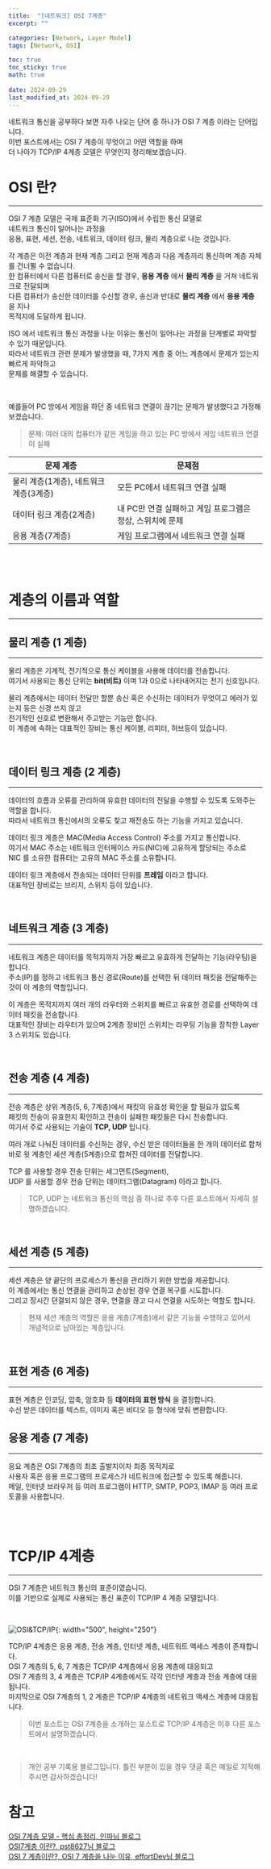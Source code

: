 ```yaml
---
title:  "[네트워크] OSI 7계층"
excerpt: ""

categories: [Network, Layer Model]
tags: [Network, OSI]

toc: true
toc_sticky: true
math: true
 
date: 2024-09-29
last_modified_at: 2024-09-29
---
```


네트워크 통신을 공부하다 보면 자주 나오는 단어 중 하나가 OSI 7 계층 이라는 단어입니다.  
이번 포스트에서는 OSI 7 계층이 무엇이고 어떤 역할을 하며  
더 나아가 TCP/IP 4계층 모델은 무엇인지 정리해보겠습니다.  

# OSI 란?
---

OSI 7 계층 모델은 국제 표준화 기구(ISO)에서 수립한 통신 모델로  
네트워크 통신이 일어나는 과정을  
응용, 표현, 세션, 전송, 네트워크, 데이터 링크, 물리 계층으로 나눈 것입니다.  

각 계층은 이전 계층과 현재 계층 그리고 현재 계층과 다음 계층끼리 통신하며 계층 자체를 건너뛸 수 없습니다.  
한 컴퓨터에서 다른 컴퓨터로 송신을 할 경우, **응용 계층** 에서 **물리 계층** 을 거쳐 네트워크로 전달되며  
다른 컴퓨터가 송신한 데이터를 수신할 경우, 송신과 반대로 **물리 계층** 에서 **응용 계층** 을 지나  
목적지에 도달하게 됩니다.  

ISO 에서 네트워크 통신 과정을 나눈 이유는 통신이 일어나는 과정을 단계별로 파악할 수 있기 때문입니다.  
따라서 네트워크 관련 문제가 발생했을 때, 7가지 계층 중 어느 계층에서 문제가 있는지 빠르게 파악하고  
문제를 해결할 수 있습니다.  

<br/>

예를들어 PC 방에서 게임을 하던 중 네트워크 연결이 끊기는 문제가 발생했다고 가정해보겠습니다.  

> 문제: 여러 대의 컴퓨터가 같은 게임을 하고 있는 PC 방에서 게임 네트워크 연결이 실패

| 문제 계층                              | 문제점                                                    |
| -------------------------------------- | --------------------------------------------------------- |
| 물리 계층(1계층), 네트워크 계층(3계층) | 모든 PC에서 네트워크 연결 실패                            |
| 데이터 링크 계층(2계층)                | 내 PC만 연결 실패하고 게임 프로그램은 정상, 스위치에 문제 |
| 응용 계층(7계층)                       | 게임 프로그램에서 네트워크 연결 실패                      |

<br/>
<br/>

# 계층의 이름과 역할
---

## 물리 계층 (1 계층)
---

물리 계층은 기계적, 전기적으로 통신 케이블을 사용해 데이터를 전송합니다.  
여기서 사용되는 통신 단위는 **bit(비트)** 이며 1과 0으로 나타내어지는 전기 신호입니다.  

물리 계층에서는 데이터 전달만 할뿐 송신 혹은 수신하는 데이터가 무엇이고 에러가 있는지 등은 신경 쓰지 않고  
전기적인 신호로 변환해서 주고받는 기능만 합니다.  
이 계층에 속하는 대표적인 장비는 통신 케이블, 리피터, 허브등이 있습니다.  

<br/>

## 데이터 링크 계층 (2 계층)
---

데이터의 흐름과 오류를 관리하여 유효한 데이터의 전달을 수행할 수 있도록 도와주는 역할을 합니다.  
따라서 네트워크 통신에서의 오류도 찾고 재전송도 하는 기능을 가지고 있습니다.  

데이터 링크 계층은 MAC(Media Access Control) 주소를 가지고 통신합니다.  
여기서 MAC 주소는 네트워크 인터페이스 카드(NIC)에 고유하게 할당되는 주소로  
NIC 를 소유한 컴퓨터는 고유의 MAC 주소를 소유합니다.  

데이터 링크 계층에서 전송되는 데이터 단위를 **프레임** 이라고 합니다.  
대표적인 장비로는 브리지, 스위치 등이 있습니다.  

<br/>

## 네트워크 계층 (3 계층)
---

네트워크 계층은 데이터를 목적지까지 가장 빠르고 유효하게 전달하는 기능(라우팅)을 합니다.  
주소(IP)를 정하고 네트워크 통신 경로(Route)를 선택한 뒤 데이터 패킷을 전달해주는 것이 이 계층의 역할입니다.  

이 계층은 목적지까지 여러 개의 라우터와 스위치를 빠르고 유효한 경로를 선택하여 데이터 패킷을 전송합니다.  
대표적인 장비는 라우터가 있으며 2계층 장비인 스위치는 라우팅 기능을 장착한 Layer 3 스위치도 있습니다.  

<br/>

## 전송 계층 (4 계층)
---

전송 계층은 상위 계층(5, 6, 7계층)에서 패킷의 유효성 확인을 할 필요가 없도록  
패킷의 전송이 유효한지 확인하고 전송이 실패한 패킷들은 다시 전송합니다.  
여기서 주로 사용되는 기술이 **TCP, UDP** 입니다.  

여러 개로 나눠진 데이터를 수신하는 경우, 수신 받은 데이터들을 한 개의 데이터로 합쳐  
바로 윗 계층인 세션 계층(5계층)으로 합쳐진 데이터를 전달합니다.  

TCP 를 사용할 경우 전송 단위는 세그먼트(Segment),  
UDP 를 사용할 경우 전송 단위는 데이터그램(Datagram) 이라고 합니다.  

> TCP, UDP 는 네트워크 통신의 핵심 중 하나로 추후 다른 포스트에서 자세히 설명하겠습니다.  

<br/>

## 세션 계층 (5 계층)
---

세션 계층은 양 끝단의 프로세스가 통신을 관리하기 위한 방법을 제공합니다.  
이 계층에서는 통신 연결을 관리하고 손상된 경우 연결 복구를 시도합니다.  
그리고 장시간 뎐결되지 않은 경우, 연결을 끊고 다시 연결을 시도하는 역할도 합니다.  

> 현재 세션 계층의 역할은 응용 계층(7계층)에서 같은 기능을 수행하고 있어서  
> 개념적으로 남아있는 계층입니다.  

<br/>

## 표현 계층 (6 계층)
---

표현 계층은 인코딩, 압축, 암호화 등 **데이터의 표현 방식** 을 결정합니다.  
수신 받은 데이터를 텍스트, 이미지 혹은 비디오 등 형식에 맞춰 변환합니다.  

## 응용 계층 (7 계층)
---

응요 계층은 OSI 7계층의 최초 출발지이자 최종 목적지로  
사용자 혹은 응용 프로그램의 프로세스가 네트워크에 접근할 수 있도록 해줍니다.  
메일, 인터넷 브라우저 등 여러 프로그램이 HTTP, SMTP, POP3, IMAP 등 여러 프로토콜을 사용합니다.  

<br/>
<br/>

# TCP/IP 4계층
---

OSI 7 계층은 네트워크 통신의 표준이였습니다.  
이를 기반으로 실제로 사용되는 통신 표준이 TCP/IP 4 계층 모델입니다.  

<br/>

![OSI&TCP/IP](/assets/img/Network/OSI_7.png){: width="500", height="250"}  

TCP/IP 4계층은 응용 계층, 전송 계층, 인터넷 계층, 네트워트 액세스 계층이 존재합니다.  
OSI 7 계층의 5, 6, 7 계층은 TCP/IP 4계층에서 응용 계층에 대응되고  
OSI 7 계층의 3, 4 계층은 TCP/IP 4계층에서도 각각 인터넷 계층과 전송 계층에 대응됩니다.  
마지막으로 OSI 7계층의 1, 2 계층은 TCP/IP 4계층의 네트워크 액세스 계층에 대응됩니다.  

> 이번 포스트는 OSI 7계층을 소개하는 포스트로 TCP/IP 4계층은 이후 다른 포스트에서 설명하겠습니다.  

<br/>

> 개인 공부 기록용 블로그입니다. 틀린 부분이 있을 경우 댓글 혹은 메일로 지적해주시면 감사하겠습니다! 

# 참고

[OSI 7계층 모델 - 핵심 총정리, 인파님 블로그](https://inpa.tistory.com/entry/WEB-%F0%9F%8C%90-OSI-7%EA%B3%84%EC%B8%B5-%EC%A0%95%EB%A6%AC)  
[OSI7계층 이란?, pst8627님 블로그](https://blog.naver.com/PostView.nhn?blogId=pst8627&logNo=221670903384&photoView=5)  
[OSI 7 계층이란?, OSI 7 계층을 나눈 이유, effortDev님 블로그](https://shlee0882.tistory.com/110)  
